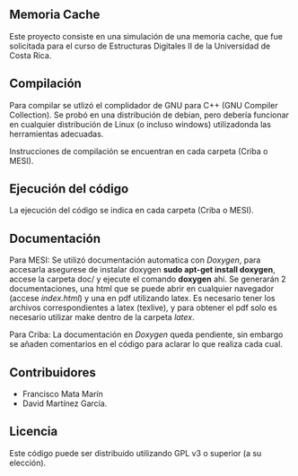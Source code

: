 ## Memoria Cache

Este proyecto consiste en una simulación de una memoria cache, que fue solicitada para el curso de Estructuras Digitales II de la Universidad de Costa Rica.

## Compilación

Para compilar se utlizó el complidador de GNU para C++ (GNU Compiler Collection). Se probó en una distribución de debian, pero debería funcionar en cualquier distribución de Linux (o incluso windows) utilizadonda las herramientas adecuadas.

Instrucciones de compilación se encuentran en cada carpeta (Criba o MESI).

## Ejecución del código
La ejecución del código se indica en cada carpeta (Criba o MESI).

## Documentación
Para MESI:
Se utilizó documentación automatica con *Doxygen*, para accesarla asegurese de instalar doxygen **sudo apt-get install doxygen**, accese la carpeta doc/ y ejecute el comando **doxygen** ahí. Se generarán 2 documentaciones, una html que se puede abrir en cualquier navegador (accese *index.html*) y una en pdf utilizando latex. Es necesario tener los archivos correspondientes a latex (texlive), y para obtener el pdf solo es necesario utilizar make dentro de la carpeta *latex*.

Para Criba:
La documentación en *Doxygen* queda pendiente, sin embargo se añaden comentarios en el código para aclarar lo que realiza cada cual.

## Contribuidores
- Francisco Mata Marín
- David Martínez García.

## Licencia

Este código puede ser distribuido utilizando GPL v3 o superior (a su elección).
